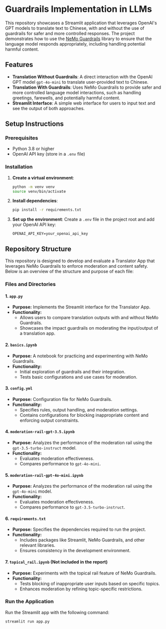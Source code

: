 # Guardrails Implementation in LLMs

This repository showcases a Streamlit application that leverages OpenAI's GPT models to translate text to Chinese, with and without the use of guardrails for safer and more controlled responses. The project demonstrates how to use the [NeMo Guardrails](https://github.com/NVIDIA/NeMo) library to ensure that the language model responds appropriately, including handling potential harmful content.

## Features

- **Translation Without Guardrails**: A direct interaction with the OpenAI GPT model `gpt-4o-mini` to translate user-provided text to Chinese.
- **Translation With Guardrails**: Uses NeMo Guardrails to provide safer and more controlled language model interactions, such as handling greetings, farewells, and potentially harmful content.
- **Streamlit Interface**: A simple web interface for users to input text and see the output of both approaches.


## Setup Instructions

### Prerequisites

- Python 3.8 or higher
- OpenAI API key (store in a `.env` file)

### Installation

1. **Create a virtual environment**:
    ```bash
    python -m venv venv
    source venv/bin/activate  
    ```

2. **Install dependencies**:
    ```bash
    pip install -r requirements.txt
    ```

3. **Set up the environment**:
    Create a `.env` file in the project root and add your OpenAI API key:
    ```env
    OPENAI_API_KEY=your_openai_api_key
    ```
## Repository Structure

This repository is designed to develop and evaluate a Translator App that leverages NeMo Guardrails to enforce moderation and content safety. Below is an overview of the structure and purpose of each file:

### **Files and Directories**

#### **1. `app.py`**
- **Purpose:** Implements the Streamlit interface for the Translator App.
- **Functionality:** 
  - Allows users to compare translation outputs with and without NeMo Guardrails.
  - Showcases the impact guardrails on moderating the input/output of a translation app.

#### **2. `basics.ipynb`**
- **Purpose:** A notebook for practicing and experimenting with NeMo Guardrails.
- **Functionality:** 
  - Initial exploration of guardrails and their integration.
  - Tests basic configurations and use cases for moderation.

#### **3. `config.yml`**
- **Purpose:** Configuration file for NeMo Guardrails.
- **Functionality:** 
  - Specifies rules, output handling, and moderation settings.
  - Contains configurations for blocking inappropriate content and enforcing output constraints.

#### **4. `moderation-rail-gpt-3.5.ipynb`**
- **Purpose:** Analyzes the performance of the moderation rail using the `gpt-3.5-turbo-instruct` model.
- **Functionality:**
  - Evaluates moderation effectiveness.
  - Compares performance to `gpt-4o-mini`.

#### **5. `moderation-rail-gpt-4o-mini.ipynb`**
- **Purpose:** Analyzes the performance of the moderation rail using the `gpt-4o-mini` model.
- **Functionality:**
  - Evaluates moderation effectiveness.
  - Compares performance to `gpt-3.5-turbo-instruct`.

#### **6. `requirements.txt`**
- **Purpose:** Specifies the dependencies required to run the project.
- **Functionality:**
  - Includes packages like Streamlit, NeMo Guardrails, and other relevant libraries.
  - Ensures consistency in the development environment.

#### **7. `topical_rail.ipynb` (Not included in the report)**
- **Purpose:** Experiments with the topical rail feature of NeMo Guardrails.
- **Functionality:**
  - Tests blocking of inappropriate user inputs based on specific topics.
  - Enhances moderation by refining topic-specific restrictions.


### Run the Application

Run the Streamlit app with the following command:
```bash
streamlit run app.py

